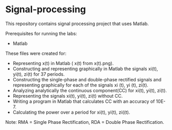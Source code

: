 # Signal-processing
This repository contains signal processing project that uses Matlab.

Prerequisites for running the labs:
* Matlab

These files were created for:
* Representing x(t) in Matlab ( x(t) from x(t).png). 
* Constructing and representing graphically in Matlab the signals xi(t), yi(t), zi(t) for 37 periods.
* Constructing the single-phase and double-phase rectified signals and representing graphically for each of the signals xi (t), yi (t), zi(t).
* Analyzing analytically the continuous component(CC) for xi(t), yi(t), zi(t).
* Representing the signals xi(t), yi(t), zi(t) without CC.
* Writing a program in Matlab that calculates CC with an accuracy of 10E-7.
* Calculating the power over a period for xi(t), yi(t), zi((t).

Note: RMA = Single Phase Rectification, RDA = Double Phase Rectification.
